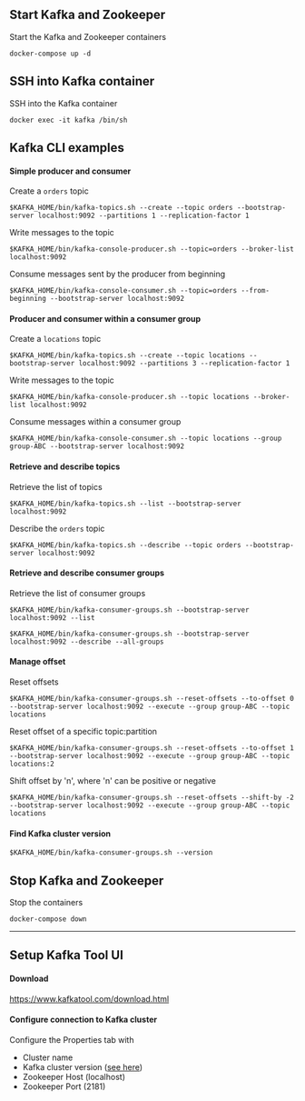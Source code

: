## Start Kafka and Zookeeper

Start the Kafka and Zookeeper containers
```shell script
docker-compose up -d
```

## SSH into Kafka container

SSH into the Kafka container
```shell script
docker exec -it kafka /bin/sh
```

## Kafka CLI examples
#### Simple producer and consumer

Create a `orders` topic
```shell script
$KAFKA_HOME/bin/kafka-topics.sh --create --topic orders --bootstrap-server localhost:9092 --partitions 1 --replication-factor 1
```
Write messages to the topic
```shell script
$KAFKA_HOME/bin/kafka-console-producer.sh --topic=orders --broker-list localhost:9092
```
Consume messages sent by the producer from beginning
```shell script
$KAFKA_HOME/bin/kafka-console-consumer.sh --topic=orders --from-beginning --bootstrap-server localhost:9092
```

#### Producer and consumer within a consumer group

Create a `locations` topic
```shell script
$KAFKA_HOME/bin/kafka-topics.sh --create --topic locations --bootstrap-server localhost:9092 --partitions 3 --replication-factor 1
```
Write messages to the topic
```shell script
$KAFKA_HOME/bin/kafka-console-producer.sh --topic locations --broker-list localhost:9092
```
Consume messages within a consumer group
```shell script
$KAFKA_HOME/bin/kafka-console-consumer.sh --topic locations --group group-ABC --bootstrap-server localhost:9092
```

#### Retrieve and describe topics

Retrieve the list of topics
```shell script
$KAFKA_HOME/bin/kafka-topics.sh --list --bootstrap-server localhost:9092
```
Describe the `orders` topic
```shell script
$KAFKA_HOME/bin/kafka-topics.sh --describe --topic orders --bootstrap-server localhost:9092
```

#### Retrieve and describe consumer groups

Retrieve the list of consumer groups
```shell script
$KAFKA_HOME/bin/kafka-consumer-groups.sh --bootstrap-server localhost:9092 --list
```
```shell script
$KAFKA_HOME/bin/kafka-consumer-groups.sh --bootstrap-server localhost:9092 --describe --all-groups
```

#### Manage offset

Reset offsets
```shell script
$KAFKA_HOME/bin/kafka-consumer-groups.sh --reset-offsets --to-offset 0 --bootstrap-server localhost:9092 --execute --group group-ABC --topic locations
```
Reset offset of a specific topic:partition
```shell script
$KAFKA_HOME/bin/kafka-consumer-groups.sh --reset-offsets --to-offset 1 --bootstrap-server localhost:9092 --execute --group group-ABC --topic locations:2
```
Shift offset by 'n', where 'n' can be positive or negative
```shell script
$KAFKA_HOME/bin/kafka-consumer-groups.sh --reset-offsets --shift-by -2 --bootstrap-server localhost:9092 --execute --group group-ABC --topic locations
```

#### Find Kafka cluster version
```shell script
$KAFKA_HOME/bin/kafka-consumer-groups.sh --version
```

## Stop Kafka and Zookeeper

Stop the containers
```shell script
docker-compose down
```

---

## Setup Kafka Tool UI

#### Download
https://www.kafkatool.com/download.html

#### Configure connection to Kafka cluster
Configure the Properties tab with
- Cluster name
- Kafka cluster version ([see here](#Find-Kafka-cluster-version))
- Zookeeper Host (localhost)
- Zookeeper Port (2181)